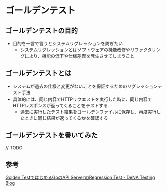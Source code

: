 # ゴールデンテスト

## ゴールデンテストの目的

- 目的を一言で言うとシステムリグレッションを防ぎたい
  - システムリグレッションとはソフトウェアの機能改修やリファクタリングにより、機能の低下や仕様差異を発生させてしまうこと

## ゴールデンテストとは

- システムが過去の仕様と変更がないことを保証するためのリグレッションテスト手法
- 具体的には、同じ内容でHTTPリクエストを実行した時に、同じ内容でHTTPレスポンスが返ってくることをテストする
  - 過去に実行したテスト結果をゴールデンファイルに保存し、再度実行したときに同じ結果が返ってくるかを確認する

## ゴールデンテストを書いてみた

// TODO

## 参考

[Golden TestではじめるGoのAPI ServerのRegression Test - DeNA Testing Blog](https://swet.dena.com/entry/2020/03/16/173000)
